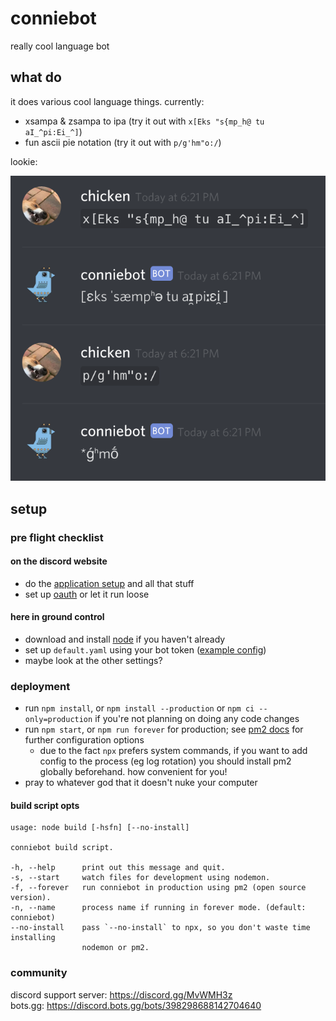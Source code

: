 # conniebot

really cool language bot

## what do

it does various cool language things. currently:

- xsampa & zsampa to ipa (try it out with `x[Eks "s{mp_h@ tu aI_^pi:Ei_^]`)
- fun ascii pie notation (try it out with `p/g'hm"o:/`)

lookie:

![preview](./static/preview.png)

## setup

### pre flight checklist

#### on the discord website

- do the [application setup] and all that stuff
- set up [oauth] or let it run loose

#### here in ground control

- download and install [node] if you haven't already
- set up `default.yaml` using your bot token ([example config])
- maybe look at the other settings?

### deployment

- run `npm install`, or `npm install --production` or `npm ci --only=production`
  if you're not planning on doing any code changes
- run `npm start`, or `npm run forever` for production; see [pm2 docs] for
  further configuration options
  - due to the fact `npx` prefers system commands, if you want to add config to
    the process (eg log rotation) you should install pm2 globally beforehand.
    how convenient for you!
- pray to whatever god that it doesn't nuke your computer

#### build script opts

```
usage: node build [-hsfn] [--no-install]

conniebot build script.

-h, --help      print out this message and quit.
-s, --start     watch files for development using nodemon.
-f, --forever   run conniebot in production using pm2 (open source version).
-n, --name      process name if running in forever mode. (default: conniebot)
--no-install    pass `--no-install` to npx, so you don't waste time installing
                nodemon or pm2.
```

### community

discord support server: https://discord.gg/MvWMH3z  
bots.gg: https://discord.bots.gg/bots/398298688142704640

[application setup]: https://github.com/reactiflux/discord-irc/wiki/Creating-a-discord-bot-&-getting-a-token
[oauth]: https://discordapp.com/developers/tools/oauth2-url-generator
[node]: https://nodejs.org/
[example config]: ./config/default-example.yaml
[pm2 docs]: https://pm2.io/doc/
